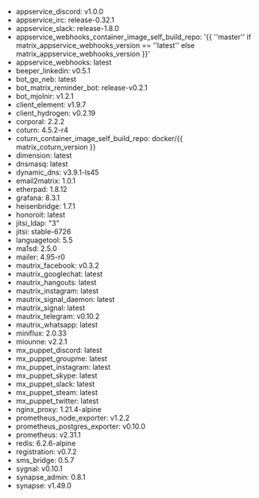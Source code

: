 * appservice_discord: v1.0.0
* appservice_irc: release-0.32.1
* appservice_slack: release-1.8.0
* appservice_webhooks_container_image_self_build_repo: '{{ ''master'' if matrix_appservice_webhooks_version == ''latest'' else matrix_appservice_webhooks_version }}'
* appservice_webhooks: latest
* beeper_linkedin: v0.5.1
* bot_go_neb: latest
* bot_matrix_reminder_bot: release-v0.2.1
* bot_mjolnir: v1.2.1
* client_element: v1.9.7
* client_hydrogen: v0.2.19
* corporal: 2.2.2
* coturn: 4.5.2-r4
* coturn_container_image_self_build_repo: docker/{{ matrix_coturn_version }}
* dimension: latest
* dnsmasq: latest
* dynamic_dns: v3.9.1-ls45
* email2matrix: 1.0.1
* etherpad: 1.8.12
* grafana: 8.3.1
* heisenbridge: 1.7.1
* honoroit: latest
* jitsi_ldap: "3"
* jitsi: stable-6726
* languagetool: 5.5
* ma1sd: 2.5.0
* mailer: 4.95-r0
* mautrix_facebook: v0.3.2
* mautrix_googlechat: latest
* mautrix_hangouts: latest
* mautrix_instagram: latest
* mautrix_signal_daemon: latest
* mautrix_signal: latest
* mautrix_telegram: v0.10.2
* mautrix_whatsapp: latest
* miniflux: 2.0.33
* miounne: v2.2.1
* mx_puppet_discord: latest
* mx_puppet_groupme: latest
* mx_puppet_instagram: latest
* mx_puppet_skype: latest
* mx_puppet_slack: latest
* mx_puppet_steam: latest
* mx_puppet_twitter: latest
* nginx_proxy: 1.21.4-alpine
* prometheus_node_exporter: v1.2.2
* prometheus_postgres_exporter: v0.10.0
* prometheus: v2.31.1
* redis: 6.2.6-alpine
* registration: v0.7.2
* sms_bridge: 0.5.7
* sygnal: v0.10.1
* synapse_admin: 0.8.1
* synapse: v1.49.0
